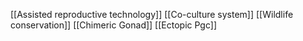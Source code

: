 [[Assisted reproductive technology]]
[[Co-culture system]]
[[Wildlife conservation]]
[[Chimeric Gonad]]
[[Ectopic Pgc]]
